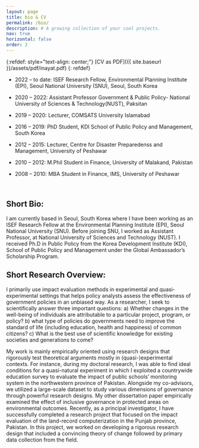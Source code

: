 ```yaml
---
layout: page
title: bio & CV
permalink: /bio/
description: # A growing collection of your cool projects.
nav: true
horizontal: false
order: 2
---
```


{:refdef: style="text-align: center;"}
[CV as PDF]({{ site.baseurl }}/assets/pdf/inayat.pdf) 
{: refdef}
&nbsp;

*	2022 – to date: ISEF Research Fellow, Environmental Planning Institute (EPI), Seoul National University (SNU), Seoul, South Korea
*	2020 – 2022: Assistant Professor Government & Public Policy- National University of Sciences & Technology(NUST), Paksitan
*	2019 – 2020: Lecturer, COMSATS University Islamabad

*	2016 – 2019: PhD Student, KDI School of Public Policy and Management, South Korea
*	2012 – 2015: Lecturer, Centre for Disaster Preparedenss and Management, University of Peshawar
*	2010 – 2012: M.Phil Student in Finance, University of Malakand, Pakistan
*	2008 – 2010: MBA Student in Finance, IMS, University of Peshawar




&nbsp;

## Short Bio:

I am currently based in Seoul, South Korea where I have been working as an ISEF Research Fellow at the Environmental Planning Institute (EPI), Seoul National University (SNU). Before joining SNU, I worked as Assistant Professor, at National University of Sciences and Technology (NUST). I received Ph.D in Public Policy from the Korea Development Institute (KDI), School of Public Policy and Management under the Global Ambassador’s Scholarship Program.

## Short Research Overview:
I primarily use impact evaluation methods in experimental and quasi-experimental settings that helps policy analysts assess the effectiveness of government policies in an unbiased way. As a researcher, I seek to scientifically answer three important questions: a) Whether changes in the well-being of individuals are attributable to a particular project, program, or policy? b) what type of policies do governments need to improve the standard of life (including education, health and happiness) of common citizens? c) What is the best use of scientific knowledge for existing societies and generations to come?

My work is mainly empirically oriented using research designs that rigorously test theoretical arguments mostly in (quasi-)experimental contexts. For instance, during my doctoral research, I was able to find ideal conditions for a quasi-natural experiment in which I exploited a countrywide education survey to evaluate the impact of public schools’ monitoring system in the northwestern province of Pakistan. Alongside my co-advisors, we utilized a large-scale dataset to study various dimensions of governance through powerful research designs. My other dissertation paper empirically examined the effect of inclusive governance in protected areas on environmental outcomes. Recently, as a principal investigator, I have successfully completed a research project that focused on the impact evaluation of the land-record computerization in the Punjab province, Pakistan. In this project, we worked on developing a rigorous research design that included a convincing theory of change followed by primary data collection from the field.



